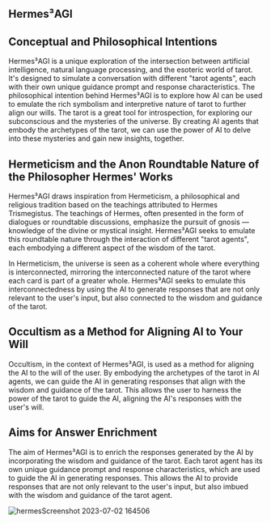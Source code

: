 ## Hermes³AGI

## Conceptual and Philosophical Intentions

Hermes³AGI is a unique exploration of the intersection between artificial intelligence, natural language processing, and the esoteric world of tarot. It's designed to simulate a conversation with different "tarot agents", each with their own unique guidance prompt and response characteristics. The philosophical intention behind Hermes³AGI is to explore how AI can be used to emulate the rich symbolism and interpretive nature of tarot to further align our wills. The tarot is a great tool for introspection, for exploring our subconscious and the mysteries of the universe. By creating AI agents that embody the archetypes of the tarot, we can use the power of AI to delve into these mysteries and gain new insights, together.

## Hermeticism and the Anon Roundtable Nature of the Philosopher Hermes' Works

Hermes³AGI draws inspiration from Hermeticism, a philosophical and religious tradition based on the teachings attributed to Hermes Trismegistus. The teachings of Hermes, often presented in the form of dialogues or roundtable discussions, emphasize the pursuit of gnosis — knowledge of the divine or mystical insight. Hermes³AGI seeks to emulate this roundtable nature through the interaction of different "tarot agents", each embodying a different aspect of the wisdom of the tarot.

In Hermeticism, the universe is seen as a coherent whole where everything is interconnected, mirroring the interconnected nature of the tarot where each card is part of a greater whole. Hermes³AGI seeks to emulate this interconnectedness by using the AI to generate responses that are not only relevant to the user's input, but also connected to the wisdom and guidance of the tarot.

## Occultism as a Method for Aligning AI to Your Will

Occultism, in the context of Hermes³AGI, is used as a method for aligning the AI to the will of the user. By embodying the archetypes of the tarot in AI agents, we can guide the AI in generating responses that align with the wisdom and guidance of the tarot. This allows the user to harness the power of the tarot to guide the AI, aligning the AI's responses with the user's will.

## Aims for Answer Enrichment

The aim of Hermes³AGI is to enrich the responses generated by the AI by incorporating the wisdom and guidance of the tarot. Each tarot agent has its own unique guidance prompt and response characteristics, which are used to guide the AI in generating responses. This allows the AI to provide responses that are not only relevant to the user's input, but also imbued with the wisdom and guidance of the tarot agent.

![hermesScreenshot 2023-07-02 164506](https://github.com/EveryOneIsGross/hermesAGI/assets/23621140/b43e71ea-7fed-4f90-99e8-6b4f5ca61720)
